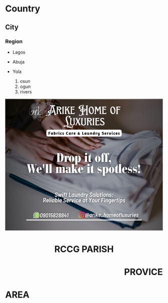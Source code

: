 # Country
## City
### Region


- Lagos
- Abuja
- Yola

  1. osun
  2. ogun
  3. rivers
     
![A drycleaning design](AA.png "Clean")

# <p align="center"/> RCCG PARISH </p>

# <p align="right"/> PROVICE </p>

# <p align="left"/> AREA </p>

# <div align="center">
<ing src="AA.png">
</div>


